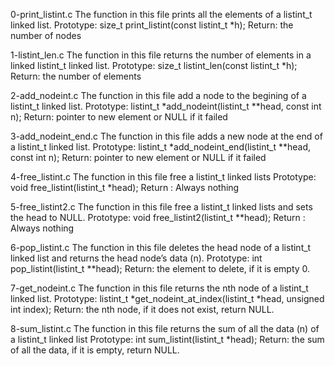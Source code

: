 0-print_listint.c
The function in this file prints all the elements of a listint_t linked list.
Prototype: size_t print_listint(const listint_t *h);
Return: the number of nodes

1-listint_len.c
The function in this file returns the number of elements in a linked listint_t linked list.
Prototype: size_t listint_len(const listint_t *h);
Return: the number of elements

2-add_nodeint.c
The function in this file add a node to the begining of a listint_t linked list.
Prototype: listint_t *add_nodeint(listint_t **head, const int n);
Return: pointer to new element or NULL if it failed

3-add_nodeint_end.c
The function in this file adds a new node at the end of a listint_t linked list.
Prototype: listint_t *add_nodeint_end(listint_t **head, const int n);
Return: pointer to new element or NULL if it failed

4-free_listint.c
The function in this file free a listint_t linked lists
Prototype: void free_listint(listint_t *head);
Return : Always nothing

5-free_listint2.c
The function in this file free a listint_t linked lists and sets the head to NULL.
Prototype: void free_listint2(listint_t **head);
Return : Always nothing

6-pop_listint.c 
The function in this file deletes the head node of a listint_t linked list and returns the head node’s data (n).
Prototype: int pop_listint(listint_t **head);
Return: the element to delete, if it is empty 0.

7-get_nodeint.c 
The function in this file returns the nth node of a listint_t linked list.
Prototype: listint_t *get_nodeint_at_index(listint_t *head, unsigned int index);
Return: the nth node, if it does not exist, return NULL.

8-sum_listint.c
The function in this file returns the sum of all the data (n) of a listint_t linked list
Prototype: int sum_listint(listint_t *head);
Return: the sum of all the data, if it is empty, return NULL.

